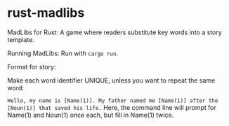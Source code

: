 rust-madlibs
============

MadLibs for Rust: A game where readers substitute key words into a story template.

Running MadLibs:
Run with ``cargo run``.

Format for story:

Make each word identifier UNIQUE, unless you want to repeat the same word:

``Hello, my name is [Name(1)]. My father named me [Name(1)] after the [Noun(1)] that saved his life.``
Here, the command line will prompt for Name(1) and Noun(1) once each, but fill in Name(1) twice.
